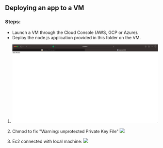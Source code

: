 ## Deploying an app to a VM

### Steps:

- Launch a VM through the Cloud Console (AWS, GCP or Azure).
- Deploy the node.js application provided in this folder on the VM.

1. ![](listen8080.png)
2. Chmod to fix "Warning: unprotected Private Key File"
![](../../../../Screenshot%202023-12-29%20at%208.22.50%20PM.png)

3. Ec2 connected with local machine:
![](../../../../Screenshot%202023-12-29%20at%208.23.21%20PM.png)